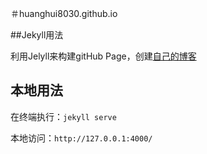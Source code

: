 ＃huanghui8030.github.io

##Jekyll用法

利用Jelyll来构建gitHub Page，创建[自己的博客](http://huanghui8030.github.io/)

## 本地用法

在终端执行：`jekyll serve`

本地访问：`http://127.0.0.1:4000/`
